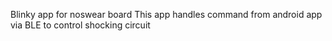 Blinky app for noswear board 
This app handles command from android app via BLE to control shocking circuit